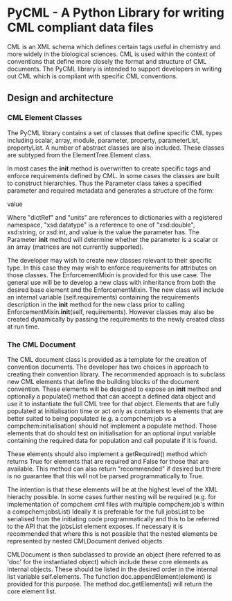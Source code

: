 # PyCML - A Python Library for writing CML compliant data files

CML is an XML schema which defines certain tags useful in chemistry and more widely in the biological sciences. CML is used within the context of conventions that define more closely the format and structure of CML documents. The PyCML library is intended to support developers in writing out CML which is compliant with specific CML conventions.

## Design and architecture

### CML Element Classes

The PyCML library contains a set of classes that define specific CML types including scalar, array, module, parameter, property, parameterList, propertyList. A number of abstract classes are also included. These classes are subtyped from the ElementTree.Element class. 

In most cases the __init__ method is overwritten to create specific tags and enforce requirements defined by CML. In some cases the classes are built to construct hierarchies. Thus the Parameter class takes a specified parameter and required metadata and generates a structure of the form:

<parameter dictRef="dictref">
	<scalar dataType="xsd:datatype" units="units">
		value
	</scalar>
<parameter>

Where "dictRef" and "units" are references to dictionaries with a registered namespace, "xsd:datatype" is a reference to one of "xsd:double", xsd:string, or xsd:int, and value is the value the parameter has. The Parameter __init__ method will determine whether the parameter is a scalar or an array (matrices are not currently supported).

The developer may wish to create new classes relevant to their specific type. In this case they may wish to enforce requirements for attributes on those classes. The EnforcementMixin is provided for this use case. The general use will be to develop a new class with inheritance from both the desired base element and the EnforcementMixin. The new class will include an internal variable (self.requirements) containing the requirements description in the __init__ method for the new class prior to calling EnforcementMixin.__init__(self, requirements). However classes may also be created dynamically by passing the requirements to the newly created class at run time.

### The CML Document

The CML document class is provided as a template for the creation of convention documents. The developer has two choices in approach to creating their convention library. The recommended approach is to subclass new CML elements that define the building blocks of the document convention. These elements will be designed to expose an __init__ method and optionally a populate() method that can accept a defined data object and use it to instantiate the full CML tree for that object. Elements that are fully populated at initialisation time or act only as containers to elements that are better suited to being populated (e.g. a compchem:job vs a compchem:initialisation) should not implement a populate method. Those elements that do should test on initialisation for an optional input variable containing the required data for population and call populate if it is found.

These elements should also implement a getRequired() method which returns True for elements that are required and False for those that are available. This method can also return "recommended" if desired but there is no guarantee that this will not be parsed programmatically to True.

The intention is that these elements will be at the highest level of the XML hierachy possible. In some cases further nesting will be required (e.g. for implementation of compchem cml files with multiple compchem:job's within a compchem:jobsList) Ideally it is preferable for the full jobsList to be serialised from the initiating code programmatically and this to be referred to the API that the jobsList element exposes. If necessary it is recommended that where this is not possible that the nested elements be represented by nested CMLDocument derived objects. 

CMLDocument is then subclassed to provide an object (here referred to as 'doc' for the instantiated object) which include these core elements as internal objects. These should be listed in the desired order in the internal list variable self.elements. The function doc.appendElement(element) is provided for this purpose. The method doc.getElements() will return the core element list. 